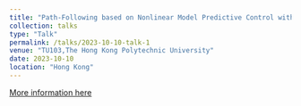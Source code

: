 ```yaml
---
title: "Path-Following based on Nonlinear Model Predictive Control with Adaptive Path Preview"
collection: talks
type: "Talk"
permalink: /talks/2023-10-10-talk-1
venue: "TU103,The Hong Kong Polytechnic University"
date: 2023-10-10
location: "Hong Kong"
---
```


[More information here](https://www.polyu.edu.hk/en/aae/news-and-events/event/2023/10/10---research-seminar---prof-chih-keng-chen/)


